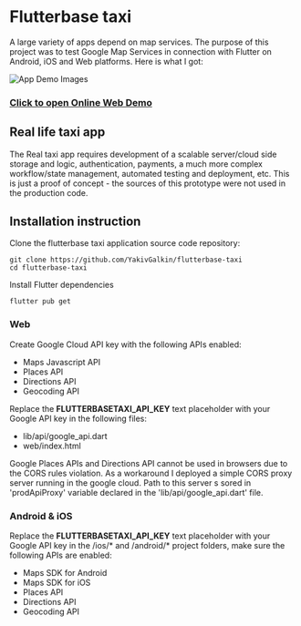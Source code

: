 # Flutterbase taxi

A large variety of apps depend on map services. The purpose of this project was to test Google Map Services in connection with Flutter on Android, iOS and Web platforms. Here is what I got:


![App Demo Images](https://github.com/YakivGalkin/flutterbase-taxi/raw/main/docs/taxi_demo_image.png)


### [Click to open Online Web Demo](https://taxi.flutterbase.com)

## Real life taxi app

The Real taxi app requires development of a scalable server/cloud side storage and logic, authentication, payments, a much more complex workflow/state management, automated testing and deployment, etc. This is just a proof of concept - the sources of this prototype were not used in the production code.

## Installation instruction

Clone the flutterbase taxi application source code repository:

```
git clone https://github.com/YakivGalkin/flutterbase-taxi
cd flutterbase-taxi
```

Install Flutter dependencies

```
flutter pub get
```

### Web

Create Google Cloud API key with the following APIs enabled:

* Maps Javascript API
* Places API
* Directions API
* Geocoding API

Replace the __FLUTTERBASETAXI_API_KEY__ text placeholder with your Google API key in the following files: 
* lib/api/google_api.dart
* web/index.html

Google Places APIs and Directions API cannot be used in browsers due to the CORS rules violation. As a workaround I deployed a simple CORS proxy server running in the google cloud. Path to this server s sored in 'prodApiProxy' variable declared in the 'lib/api/google_api.dart' file.


### Android & iOS

Replace the __FLUTTERBASETAXI_API_KEY__ text placeholder with your Google API key in the /ios/* and /android/* project folders, make sure the following APIs are enabled:


* Maps SDK for Android
* Maps SDK for iOS
* Places API
* Directions API
* Geocoding API







